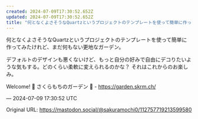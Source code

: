 ```yaml
---
created: 2024-07-09T17:30:52.652Z
updated: 2024-07-09T17:30:52.652Z
title: "何となくよさそうなQuartzというプロジェクトのテンプレートを使って簡単に作っ[...]"
---
```


<p>何となくよさそうなQuartzというプロジェクトのテンプレートを使って簡単に作ってみたけれど、まだ何もない更地なガーデン。</p><p>デフォルトのデザインも悪くないけど、もっと自分の好みで自由にデコりたいような気もする。どのくらい柔軟に変えられるのかな？ それはこれからのお楽しみ。</p><p>Welcome! 🌱 さくらもちのガーデン 🌸 - <a href="https://garden.skrm.ch/" target="_blank" rel="nofollow noopener" translate="no"><span class="invisible">https://</span><span class="">garden.skrm.ch/</span><span class="invisible"></span></a></p>

&mdash; 2024-07-09 17:30:52 UTC

Original URL: https://mastodon.social/@sakuramochi0/112757719213599580
